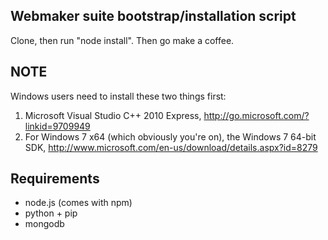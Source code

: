 Webmaker suite bootstrap/installation script
--------------------------------------------

Clone, then run "node install". Then go make a coffee.

NOTE
----

Windows users need to install these two things first:

1. Microsoft Visual Studio C++ 2010 Express, http://go.microsoft.com/?linkid=9709949
2. For Windows 7 x64 (which obviously you're on), the Windows 7 64-bit SDK, http://www.microsoft.com/en-us/download/details.aspx?id=8279


Requirements
------------

* node.js (comes with npm)
* python + pip
* mongodb
